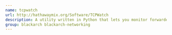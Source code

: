 ```yaml
---
name: tcpwatch
url: http://hathawaymix.org/Software/TCPWatch
description: A utility written in Python that lets you monitor forwarded TCP connections or HTTP proxy connections.
group: blackarch blackarch-networking
---
```

